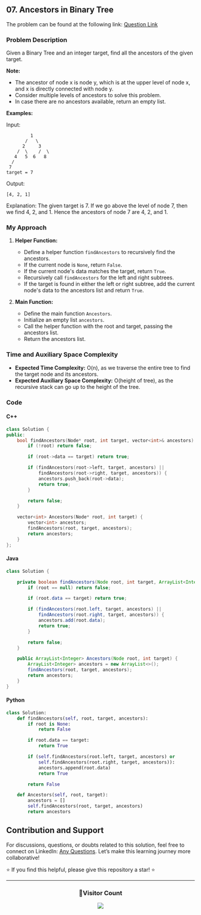 ## 07. Ancestors in Binary Tree

The problem can be found at the following link: [Question Link](https://www.geeksforgeeks.org/problems/ancestors-in-binary-tree/1)

### Problem Description

Given a Binary Tree and an integer target, find all the ancestors of the given target.

**Note:**

- The ancestor of node x is node y, which is at the upper level of node x, and x is directly connected with node y.
- Consider multiple levels of ancestors to solve this problem.
- In case there are no ancestors available, return an empty list.

**Examples:**

Input:

```
         1
       /   \
      2     3
    /  \    /  \
   4   5  6   8
  /
 7
target = 7
```

Output:

```
[4, 2, 1]
```

Explanation:
The given target is 7. If we go above the level of node 7, then we find 4, 2, and 1. Hence the ancestors of node 7 are 4, 2, and 1.

### My Approach

1. **Helper Function:**

   - Define a helper function `findAncestors` to recursively find the ancestors.
   - If the current node is `None`, return `False`.
   - If the current node's data matches the target, return `True`.
   - Recursively call `findAncestors` for the left and right subtrees.
   - If the target is found in either the left or right subtree, add the current node's data to the ancestors list and return `True`.

2. **Main Function:**
   - Define the main function `Ancestors`.
   - Initialize an empty list `ancestors`.
   - Call the helper function with the root and target, passing the ancestors list.
   - Return the ancestors list.

### Time and Auxiliary Space Complexity

- **Expected Time Complexity:** O(n), as we traverse the entire tree to find the target node and its ancestors.
- **Expected Auxiliary Space Complexity:** O(height of tree), as the recursive stack can go up to the height of the tree.

### Code

#### C++

```cpp
class Solution {
public:
    bool findAncestors(Node* root, int target, vector<int>& ancestors) {
        if (!root) return false;

        if (root->data == target) return true;

        if (findAncestors(root->left, target, ancestors) ||
            findAncestors(root->right, target, ancestors)) {
            ancestors.push_back(root->data);
            return true;
        }

        return false;
    }

    vector<int> Ancestors(Node* root, int target) {
        vector<int> ancestors;
        findAncestors(root, target, ancestors);
        return ancestors;
    }
};
```

#### Java

```java
class Solution {

    private boolean findAncestors(Node root, int target, ArrayList<Integer> ancestors) {
        if (root == null) return false;

        if (root.data == target) return true;

        if (findAncestors(root.left, target, ancestors) ||
            findAncestors(root.right, target, ancestors)) {
            ancestors.add(root.data);
            return true;
        }

        return false;
    }

    public ArrayList<Integer> Ancestors(Node root, int target) {
        ArrayList<Integer> ancestors = new ArrayList<>();
        findAncestors(root, target, ancestors);
        return ancestors;
    }
}
```

#### Python

```python
class Solution:
    def findAncestors(self, root, target, ancestors):
        if root is None:
            return False

        if root.data == target:
            return True

        if (self.findAncestors(root.left, target, ancestors) or
            self.findAncestors(root.right, target, ancestors)):
            ancestors.append(root.data)
            return True

        return False

    def Ancestors(self, root, target):
        ancestors = []
        self.findAncestors(root, target, ancestors)
        return ancestors
```

## Contribution and Support

For discussions, questions, or doubts related to this solution, feel free to connect on LinkedIn: [Any Questions](https://www.linkedin.com/in/patel-hetkumar-sandipbhai-8b110525a/). Let’s make this learning journey more collaborative!

⭐ If you find this helpful, please give this repository a star! ⭐

---

<div align="center">
  <h3><b>📍Visitor Count</b></h3>
</div>

<p align="center">
  <img src="https://visitor-badge.laobi.icu/badge?page_id=Hunterdii.GeeksforGeeks-POTD" />
</p>

